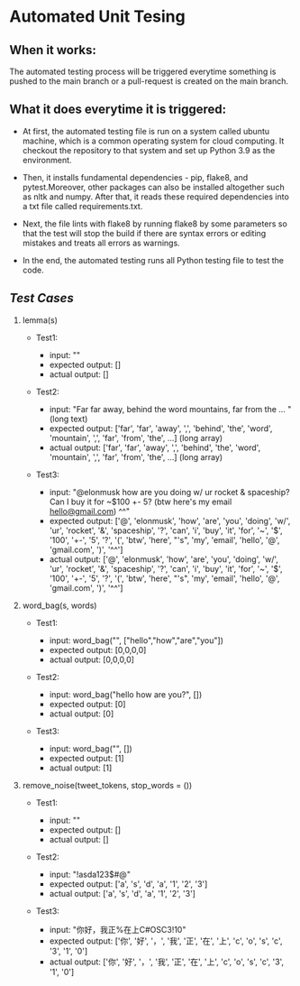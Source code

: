 # Automated Unit Tesing

## When it works: 

The automated testing process will be triggered everytime something is pushed to the main branch or a pull-request is created on the main branch.

## What it does everytime it is triggered: <br>

   - At first, the automated testing file is run on a system called ubuntu machine, which is a common operating system for cloud computing. It checkout the repository to that system and set up Python 3.9 as the environment. 

   - Then, it installs fundamental dependencies - pip, flake8, and pytest.Moreover, other packages can also be installed altogether such as nltk and numpy. After that, it reads these required dependencies into a txt file called requirements.txt. 
    
   - Next, the file lints with flake8 by running flake8 by some parameters so that the test will stop the  build if there are syntax errors or editing mistakes and treats all errors as warnings.
   - In the end, the automated testing runs all Python testing file to test the code.

## ***Test Cases***

1. lemma(s)
   - Test1: 
      - input: ""
      - expected output: []
      - actual output: []

   - Test2: 
      - input: "Far far away, behind the word mountains, far from the ... " (long text)
      - expected output: ['far', 'far', 'away', ',', 'behind', 'the', 'word', 'mountain', ',', 'far', 'from', 'the', ...] (long array)
      - actual output: ['far', 'far', 'away', ',', 'behind', 'the', 'word', 'mountain', ',', 'far', 'from', 'the', ...] (long array)

   - Test3: 
      - input: "@elonmusk how are you doing w/ ur rocket & spaceship? Can I buy it for ~$100 +- 5? (btw here's my email hello@gmail.com) ^^"
      - expected output: ['@', 'elonmusk', 'how', 'are', 'you', 'doing', 'w/', 'ur', 'rocket', '&', 'spaceship', '?', 'can', 'i', 'buy', 'it', 'for', '~', '$', '100', '+-', '5', '?', '(', 'btw', 'here', "'s", 'my', 'email', 'hello', '@', 'gmail.com', ')', '^^'] 
      - actual output: ['@', 'elonmusk', 'how', 'are', 'you', 'doing', 'w/', 'ur', 'rocket', '&', 'spaceship', '?', 'can', 'i', 'buy', 'it', 'for', '~', '$', '100', '+-', '5', '?', '(', 'btw', 'here', "'s", 'my', 'email', 'hello', '@', 'gmail.com', ')', '^^'] 

2. word_bag(s, words)

   - Test1: 
      - input: word_bag("", ["hello","how","are","you"])
      - expected output: [0,0,0,0]
      - actual output: [0,0,0,0]

   - Test2: 
      - input: word_bag("hello how are you?", [])
      - expected output: [0]
      - actual output: [0]

   - Test3: 
      - input: word_bag("", [])
      - expected output: [1]
      - actual output: [1]

3. remove_noise(tweet_tokens, stop_words = ())

   - Test1: 
      - input: ""
      - expected output: []
      - actual output: []

   - Test2: 
      - input: "!asda123$#@"
      - expected output: ['a', 's', 'd', 'a', '1', '2', '3']
      - actual output: ['a', 's', 'd', 'a', '1', '2', '3']

   - Test3: 
      - input: "你好，我正%在上C#OSC3!10"
      - expected output: ['你', '好', '，', '我', '正', '在', '上', 'c', 'o', 's', 'c', '3', '1', '0']
      - actual output: ['你', '好', '，', '我', '正', '在', '上', 'c', 'o', 's', 'c', '3', '1', '0']


